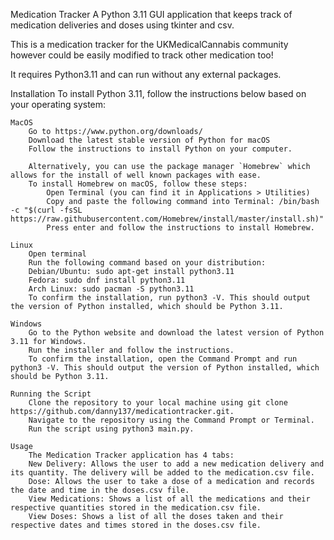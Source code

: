 Medication Tracker
A Python 3.11 GUI application that keeps track of medication deliveries and doses using tkinter and csv.

This is a medication tracker for the UKMedicalCannabis community however could be easily modified to track other medication too!

It requires Python3.11 and can run without any external packages.


Installation
	To install Python 3.11, follow the instructions below based on your operating system:

	MacOS
		Go to https://www.python.org/downloads/
		Download the latest stable version of Python for macOS
		Follow the instructions to install Python on your computer.

		Alternatively, you can use the package manager `Homebrew` which allows for the install of well known packages with ease.
		To install Homebrew on macOS, follow these steps:
			Open Terminal (you can find it in Applications > Utilities)
			Copy and paste the following command into Terminal: /bin/bash -c "$(curl -fsSL https://raw.githubusercontent.com/Homebrew/install/master/install.sh)"
			Press enter and follow the instructions to install Homebrew.

	Linux
		Open terminal
		Run the following command based on your distribution:
		Debian/Ubuntu: sudo apt-get install python3.11
		Fedora: sudo dnf install python3.11
		Arch Linux: sudo pacman -S python3.11
		To confirm the installation, run python3 -V. This should output the version of Python installed, which should be Python 3.11.

	Windows
		Go to the Python website and download the latest version of Python 3.11 for Windows.
		Run the installer and follow the instructions.
		To confirm the installation, open the Command Prompt and run python3 -V. This should output the version of Python installed, which should be Python 3.11.

	Running the Script
		Clone the repository to your local machine using git clone https://github.com/danny137/medicationtracker.git.
		Navigate to the repository using the Command Prompt or Terminal.
		Run the script using python3 main.py.

	Usage
		The Medication Tracker application has 4 tabs:
		New Delivery: Allows the user to add a new medication delivery and its quantity. The delivery will be added to the medication.csv file.
		Dose: Allows the user to take a dose of a medication and records the date and time in the doses.csv file.
		View Medications: Shows a list of all the medications and their respective quantities stored in the medication.csv file.
		View Doses: Shows a list of all the doses taken and their respective dates and times stored in the doses.csv file.